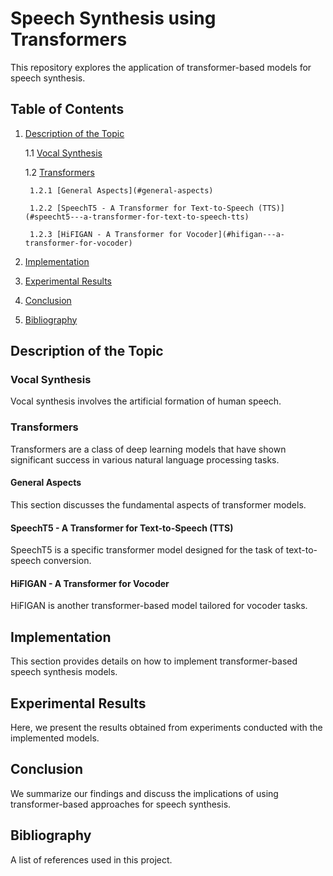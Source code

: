 # Speech Synthesis using Transformers

This repository explores the application of transformer-based models for speech synthesis.

## Table of Contents

1. [Description of the Topic](#description-of-the-topic)
   
    1.1 [Vocal Synthesis](#vocal-synthesis)
   
    1.2 [Transformers](#transformers)
   
        1.2.1 [General Aspects](#general-aspects)
   
        1.2.2 [SpeechT5 - A Transformer for Text-to-Speech (TTS)](#speecht5---a-transformer-for-text-to-speech-tts)
   
        1.2.3 [HiFIGAN - A Transformer for Vocoder](#hifigan---a-transformer-for-vocoder)
3. [Implementation](#implementation)
4. [Experimental Results](#experimental-results)
5. [Conclusion](#conclusion)
6. [Bibliography](#bibliography)

## Description of the Topic

### Vocal Synthesis
Vocal synthesis involves the artificial formation of human speech. 

### Transformers
Transformers are a class of deep learning models that have shown significant success in various natural language processing tasks.

#### General Aspects
This section discusses the fundamental aspects of transformer models.

#### SpeechT5 - A Transformer for Text-to-Speech (TTS)
SpeechT5 is a specific transformer model designed for the task of text-to-speech conversion.

#### HiFIGAN - A Transformer for Vocoder
HiFIGAN is another transformer-based model tailored for vocoder tasks.

## Implementation
This section provides details on how to implement transformer-based speech synthesis models.

## Experimental Results
Here, we present the results obtained from experiments conducted with the implemented models.

## Conclusion
We summarize our findings and discuss the implications of using transformer-based approaches for speech synthesis.

## Bibliography
A list of references used in this project.
